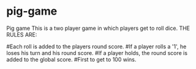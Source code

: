 # pig-game
Pig game 
This is a two player game in which players get to roll dice.
THE RULES ARE:

#Each roll is added to the players round score.
#If a player rolls a '1', he loses his turn and his round score.
#If a player holds, the round score is added to the global score.
#First to get to 100 wins.
